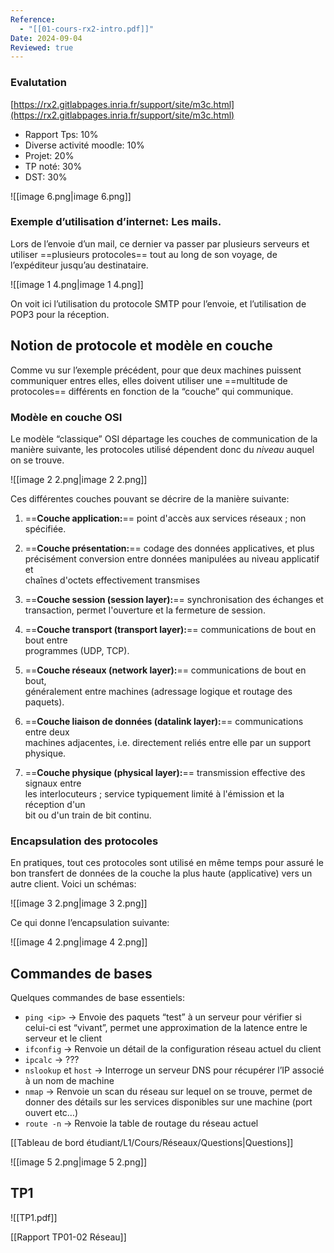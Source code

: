 ```yaml
---
Reference:
  - "[[01-cours-rx2-intro.pdf]]"
Date: 2024-09-04
Reviewed: true
---
```

  

### Evalutation

[https://rx2.gitlabpages.inria.fr/support/site/m3c.html](https://rx2.gitlabpages.inria.fr/support/site/m3c.html)

- Rapport Tps: 10%
- Diverse activité moodle: 10%
- Projet: 20%
- TP noté: 30%
- DST: 30%

![[image 6.png|image 6.png]]

  

  

### Exemple d’utilisation d’internet: Les mails.

Lors de l’envoie d’un mail, ce dernier va passer par plusieurs serveurs et utiliser ==plusieurs protocoles== tout au long de son voyage, de l’expéditeur jusqu’au destinataire.

![[image 1 4.png|image 1 4.png]]

On voit ici l’utilisation du protocole SMTP pour l’envoie, et l’utilisation de POP3 pour la réception.

## Notion de protocole et modèle en couche

Comme vu sur l’exemple précédent, pour que deux machines puissent communiquer entres elles, elles doivent utiliser une ==multitude de protocoles== différents en fonction de la “couche” qui communique.

  

### Modèle en couche OSI

Le modèle “classique” OSI départage les couches de communication de la manière suivante, les protocoles utilisé dépendent donc du _niveau_ auquel on se trouve.

![[image 2 2.png|image 2 2.png]]

  

Ces différentes couches pouvant se décrire de la manière suivante:

1. ==**Couche application:**== point d'accès aux services réseaux ; non spécifiée.
2. ==**Couche présentation:**== codage des données applicatives, et plus  
    précisément conversion entre données manipulées au niveau applicatif et  
    chaînes d'octets effectivement transmises  
    
3. ==**Couche session (session layer):**== synchronisation des échanges et  
    transaction, permet l'ouverture et la fermeture de session.  
    
4. ==**Couche transport (transport layer):**== communications de bout en bout entre  
    programmes (UDP, TCP).  
    
5. ==**Couche réseaux (network layer):**== communications de bout en bout,  
    généralement entre machines (adressage logique et routage des paquets).  
    
6. ==**Couche liaison de données (datalink layer):**== communications entre deux  
    machines adjacentes, i.e. directement reliés entre elle par un support  
    physique.  
    
7. ==**Couche physique (physical layer):**== transmission effective des signaux entre  
    les interlocuteurs ; service typiquement limité à l'émission et la réception d'un  
    bit ou d'un train de bit continu.  
    

  

### Encapsulation des protocoles

En pratiques, tout ces protocoles sont utilisé en même temps pour assuré le bon transfert de données de la couche la plus haute (applicative) vers un autre client. Voici un schémas:

![[image 3 2.png|image 3 2.png]]

Ce qui donne l’encapsulation suivante:

![[image 4 2.png|image 4 2.png]]

  

  

## Commandes de bases

Quelques commandes de base essentiels:

- `ping <ip>` → Envoie des paquets “test” à un serveur pour vérifier si celui-ci est “vivant”, permet une approximation de la latence entre le serveur et le client
- `ifconfig` → Renvoie un détail de la configuration réseau actuel du client
- `ipcalc` → ???
- `nslookup` et `host` → Interroge un serveur DNS pour récupérer l’IP associé à un nom de machine
- `nmap` → Renvoie un scan du réseau sur lequel on se trouve, permet de donner des détails sur les services disponibles sur une machine (port ouvert etc…)
- `route -n` → Renvoie la table de routage du réseau actuel

[[Tableau de bord étudiant/L1/Cours/Réseaux/Questions|Questions]]

![[image 5 2.png|image 5 2.png]]

  
  

## TP1

![[TP1.pdf]]

[[Rapport TP01-02 Réseau]]